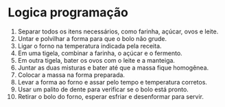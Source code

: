 # Logica programação

1. Separar todos os itens necessários, como farinha, açúcar, ovos e leite.
2. Untar e polvilhar a forma para que o bolo não grude.
3. Ligar o forno na temperatura indicada pela receita.
4. Em uma tigela, combinar a farinha, o açúcar e o fermento.
5. Em outra tigela, bater os ovos com o leite e a manteiga.
6. Juntar as duas misturas e bater até que a massa fique homogênea.
7. Colocar a massa na forma preparada.
8. Levar a forma ao forno e assar pelo tempo e temperatura corretos.
9. Usar um palito de dente para verificar se o bolo está pronto.
10. Retirar o bolo do forno, esperar esfriar e desenformar para servir.
 

